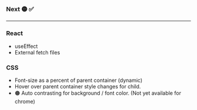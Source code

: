 ### Next 🟡 ✅


----
### React
- useEffect
- External fetch files

### CSS
- Font-size as a percent of parent container (dynamic)
- Hover over parent container style changes for child. 
- 🟠 Auto contrasting for background / font color. (Not yet available for chrome)
